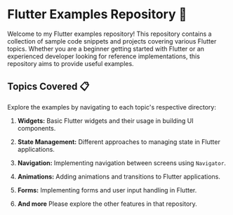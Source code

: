 # Flutter Examples Repository 🚀

Welcome to my Flutter examples repository! This repository contains a collection of sample code snippets and projects covering various Flutter topics. Whether you are a beginner getting started with Flutter or an experienced developer looking for reference implementations, this repository aims to provide useful examples.

## Topics Covered 📋

Explore the examples by navigating to each topic's respective directory:

1. **Widgets:** Basic Flutter widgets and their usage in building UI components.

2. **State Management:** Different approaches to managing state in Flutter applications.

3. **Navigation:** Implementing navigation between screens using `Navigator`.

4. **Animations:** Adding animations and transitions to Flutter applications.

5. **Forms:** Implementing forms and user input handling in Flutter.
  
6. **And more** Please explore the other features in that repository. 
